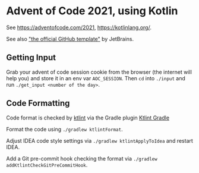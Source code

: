 # Advent of Code 2021, using Kotlin

See <https://adventofcode.com/2021>, <https://kotlinlang.org/>.

See also ["the official GitHub template"](https://github.com/kotlin-hands-on/advent-of-code-kotlin-template) by JetBrains.

## Getting Input

Grab your advent of code session cookie from the browser (the internet will help you)
and store it in an env var `AOC_SESSION`. Then `cd` into `./input` and run `./get_input <number of the day>`.

## Code Formatting

Code format is checked by [ktlint](https://ktlint.github.io/)
via the Gradle plugin [Ktlint Gradle](https://github.com/jlleitschuh/ktlint-gradle)

Format the code using `./gradlew ktlintFormat`.

Adjust IDEA code style settings via `./gradlew ktlintApplyToIdea` and restart IDEA.

Add a Git pre-commit hook checking the format via `./gradlew addKtlintCheckGitPreCommitHook`.
